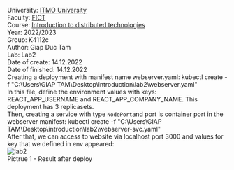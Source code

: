 University: [ITMO University](https://itmo.ru/ru/)<br>
Faculty: [FICT](https://fict.itmo.ru)<br>
Course: [Introduction to distributed technologies](https://github.com/itmo-ict-faculty/introduction-to-distributed-technologies)<br>
Year: 2022/2023<br>
Group: K4112c<br>
Author: Giap Duc Tam<br>
Lab: Lab2<br>
Date of create: 14.12.2022<br>
Date of finished: 14.12.2022<br>
Creating a deployment with manifest name webserver.yaml: kubectl create -f "C:\Users\GIAP TAM\Desktop\introduction\lab2\webserver.yaml"<br>
In this file, define the environment values with keys: REACT_APP_USERNAME and REACT_APP_COMPANY_NAME. This deployment has 3 replicasets. <br>
Then, creating a service with type `NodePort`and port is container port in the webserver manifest: kubectl create -f "C:\Users\GIAP TAM\Desktop\introduction\lab2\webserver-svc.yaml"<br>
After that, we can access to website via localhost port 3000 and values for key that we defined in env appeared:<br>
![lab2](https://user-images.githubusercontent.com/104643246/207836303-2abde6e2-d6bb-42e9-9911-a5872fd098b7.png)<br>
Pictrue 1 - Result after deploy
